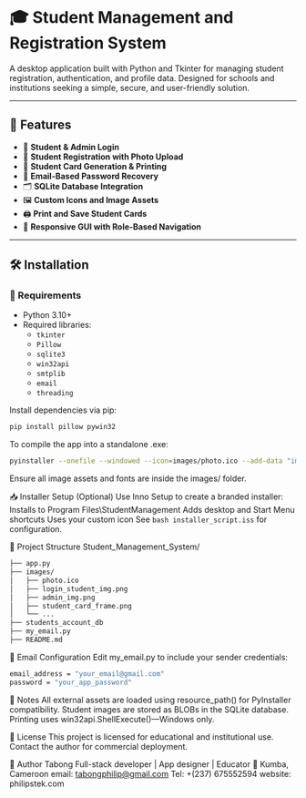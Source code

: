 # 🎓 Student Management and Registration System

A desktop application built with Python and Tkinter for managing student registration, authentication, and profile data. Designed for schools and institutions seeking a simple, secure, and user-friendly solution.

---

## 🚀 Features

- 🔐 **Student & Admin Login**
- 📝 **Student Registration with Photo Upload**
- 🧾 **Student Card Generation & Printing**
- 📧 **Email-Based Password Recovery**
- 🗂️ **SQLite Database Integration**
- 🖼️ **Custom Icons and Image Assets**
- 🖨️ **Print and Save Student Cards**
- 🧠 **Responsive GUI with Role-Based Navigation**

---

## 🛠️ Installation

### 🔧 Requirements

- Python 3.10+
- Required libraries:
  - `tkinter`
  - `Pillow`
  - `sqlite3`
  - `win32api`
  - `smtplib`
  - `email`
  - `threading`

Install dependencies via pip:

```bash
pip install pillow pywin32
```

To compile the app into a standalone .exe:
```bash
pyinstaller --onefile --windowed --icon=images/photo.ico --add-data "images;images" app.py
```
Ensure all image assets and fonts are inside the images/ folder.


📥 Installer Setup (Optional)
Use Inno Setup to create a branded installer:
Installs to Program Files\StudentManagement
Adds desktop and Start Menu shortcuts
Uses your custom icon
See ```bash installer_script.iss``` for configuration.

📁 Project Structure
Student_Management_System/
```bash
├── app.py
├── images/
│   ├── photo.ico
│   ├── login_student_img.png
│   ├── admin_img.png
│   ├── student_card_frame.png
│   └── ...
├── students_account_db
├── my_email.py
├── README.md
```


📧 Email Configuration
Edit my_email.py to include your sender credentials:
```bash
email_address = "your_email@gmail.com"
password = "your_app_password"
```

🧠 Notes
All external assets are loaded using resource_path() for PyInstaller compatibility.
Student images are stored as BLOBs in the SQLite database.
Printing uses win32api.ShellExecute()—Windows only.

📜 License
This project is licensed for educational and institutional use. Contact the author for commercial deployment.

👤 Author
Tabong Full-stack developer | App designer | Educator 📍 Kumba, Cameroon
email: tabongphilip@gmail.com
Tel: +(237) 675552594
website: philipstek.com


